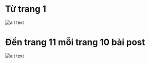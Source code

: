 # Từ trang 1
![alt text](image-12.png)
# Đến trang 11 mỗi trang 10 bài post
![alt text](image-13.png)
